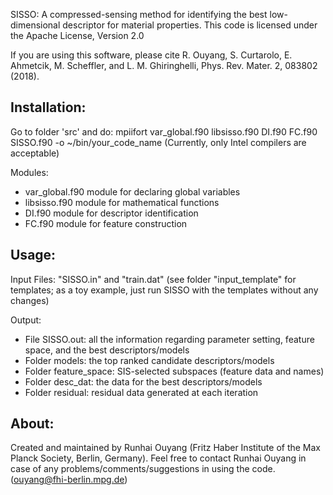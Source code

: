 SISSO: A compressed-sensing method for identifying the best low-dimensional descriptor for material properties.
This code is licensed under the Apache License, Version 2.0

If you are using this software, please cite
R. Ouyang, S. Curtarolo, E. Ahmetcik, M. Scheffler, and L. M. Ghiringhelli, Phys. Rev. Mater. 2, 083802 (2018).


Installation:
-------------
Go to folder 'src' and do: mpiifort var_global.f90 libsisso.f90 DI.f90 FC.f90 SISSO.f90 -o ~/bin/your_code_name
(Currently, only Intel compilers are acceptable)

Modules:
- var_global.f90 module for declaring global variables
- libsisso.f90   module for mathematical functions
- DI.f90         module for descriptor identification
- FC.f90         module for feature construction


Usage:
-------------
Input Files: "SISSO.in" and "train.dat"
(see folder "input_template" for templates; as a toy example, just run SISSO with the templates without any changes)

Output:
- File SISSO.out: all the information regarding parameter setting, feature space, and the best descriptors/models
- Folder models: the top ranked candidate descriptors/models
- Folder feature_space: SIS-selected subspaces (feature data and names)
- Folder desc_dat: the data for the best descriptors/models
- Folder residual: residual data generated at each iteration


About:
-------------
Created and maintained by Runhai Ouyang (Fritz Haber Institute of the Max Planck Society, Berlin, Germany).
Feel free to contact Runhai Ouyang in case of any problems/comments/suggestions in using the code.
(ouyang@fhi-berlin.mpg.de)
